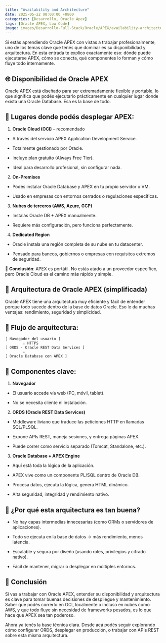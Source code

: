 ```yaml
---
title: "Availability and Architecture"
date: 2025-05-22 00:00:00 +0800
categories: [Desarrollo, Oracle Apex]
tags: [Oracle APEX, Low Code]
image: images/Desarrollo-Full-Stack/Oracle/APEX/availability-architecture.jpg
---
```


Si estás aprendiendo Oracle APEX con vistas a trabajar profesionalmente, uno de los temas clave que tenés que dominar es su disponibilidad y arquitectura. En esta entrada te explico exactamente eso: dónde puede ejecutarse APEX, cómo se conecta, qué componentes lo forman y cómo fluye todo internamente.

## 🌐 **Disponibilidad de Oracle APEX**

Oracle APEX está diseñado para ser extremadamente flexible y portable, lo que significa que podés ejecutarlo prácticamente en cualquier lugar donde exista una Oracle Database. Esa es la base de todo.

## 📍 **Lugares donde podés desplegar APEX**:

1. **Oracle Cloud (OCI)** – recomendado

- A través del servicio APEX Application Development Service.

- Totalmente gestionado por Oracle.

- Incluye plan gratuito (Always Free Tier).

- Ideal para desarrollo profesional, sin configurar nada.

2. **On-Premises**

- Podés instalar Oracle Database y APEX en tu propio servidor o VM.

- Usado en empresas con entornos cerrados o regulaciones específicas.

3. **Nubes de terceros (AWS, Azure, GCP)**

- Instalás Oracle DB + APEX manualmente.

- Requiere más configuración, pero funciona perfectamente.

4. **Dedicated Region**

- Oracle instala una región completa de su nube en tu datacenter.

- Pensado para bancos, gobiernos o empresas con requisitos extremos de seguridad.

🔸 **Conclusión**: APEX es portátil. No estás atado a un proveedor específico, pero Oracle Cloud es el camino más rápido y simple.

## 🧱 **Arquitectura de Oracle APEX (simplificada)**

Oracle APEX tiene una arquitectura muy eficiente y fácil de entender porque todo sucede dentro de la base de datos Oracle. Eso le da muchas ventajas: rendimiento, seguridad y simplicidad.

## 🔄 **Flujo de arquitectura**:

```plaintext
[ Navegador del usuario ]
        ↓ HTTPS
[ ORDS - Oracle REST Data Services ]
        ↓
[ Oracle Database con APEX ]
```

## 🧩 **Componentes clave**:

1. **Navegador**

- El usuario accede vía web (PC, móvil, tablet).

- No se necesita cliente ni instalación.

2. **ORDS (Oracle REST Data Services)**

- Middleware liviano que traduce las peticiones HTTP en llamadas SQL/PLSQL.

- Expone APIs REST, maneja sesiones, y entrega páginas APEX.

- Puede correr como servicio separado (Tomcat, Standalone, etc.).

3. **Oracle Database + APEX Engine**

- Aquí está toda la lógica de la aplicación.

- APEX vive como un componente PL/SQL dentro de Oracle DB.

- Procesa datos, ejecuta la lógica, genera HTML dinámico.

- Alta seguridad, integridad y rendimiento nativo.

## 🚀 **¿Por qué esta arquitectura es tan buena?**

- No hay capas intermedias innecesarias (como ORMs o servidores de aplicaciones).

- Todo se ejecuta en la base de datos → más rendimiento, menos latencia.

- Escalable y segura por diseño (usando roles, privilegios y cifrado nativo).

- Fácil de mantener, migrar o desplegar en múltiples entornos.

## 🎯 **Conclusión**

Si vas a trabajar con Oracle APEX, entender su disponibilidad y arquitectura es clave para tomar buenas decisiones de despliegue y mantenimiento. Saber que podés correrlo en OCI, localmente o incluso en nubes como AWS, y que todo fluye sin necesidad de frameworks pesados, es lo que hace que APEX sea tan poderoso.

Ahora ya tenés la base técnica clara. Desde acá podés seguir explorando cómo configurar ORDS, desplegar en producción, o trabajar con APIs REST sobre esta misma arquitectura.